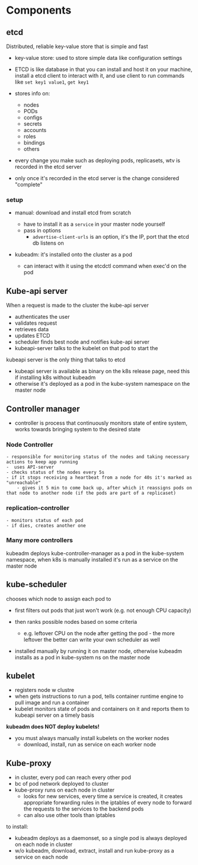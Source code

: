 # Components

## etcd
Distributed, reliable key-value store that is simple and fast

- key-value store: used to store simple data like configuration settings
- ETCD is like database in that you can install and host it on your machine, install a etcd client to interact with it, and use client to run commands like  `set key1 value1`, `get key1` 

- stores info on:
    -  nodes
    - PODs
    - configs
    - secrets
    - accounts
    - roles
    - bindings
    - others

- every change you make such as deploying pods, replicasets, wtv is recorded in the etcd server
- only once it's recorded in the etcd server is the change considered "complete"

### setup
- manual: download and install etcd from scratch
    - have to install it as a `service` in your master node yourself
    - pass in options
        - `advertise-client-urls` is an option, it's the IP, port that the etcd db listens on

- kubeadm: it's installed onto the cluster as a pod
    - can interact with it using the etcdctl command when exec'd on the pod

## Kube-api server
When a request is made to the cluster the kube-api server
- authenticates the user
- validates request
- retrieves data
- updates ETCD
- scheduler finds best node and notifies kube-api server
- kubeapi-server talks to the kubelet on that pod to start the 

kubeapi server is the only thing that talks to etcd

- kubeapi server is available as binary on the k8s release page, need this if installing k8s without kubeadm
- otherwise it's deployed as a pod in the kube-system namespace on the master node

## Controller manager
- controller is process that continuously monitors state of entire system, works towards bringing system to the desired state

### Node Controller
    - responsible for monitoring status of the nodes and taking necessary actions to keep app running
    -  uses API-server
    - checks status of the nodes every 5s
    - if it stops receiving a heartbeat from a node for 40s it's marked as "unreachable"
        - gives it 5 min to come back up, after which it reassigns pods on that node to another node (if the pods are part of a replicaset)

### replication-controller
    - monitors status of each pod
    - if dies, creates another one

### Many more controllers

kubeadm deploys kube-controller-manager as a pod in the kube-system namespace, when k8s is manually installed it's run as a service on the master node

## kube-scheduler
chooses which node to assign each pod to
- first filters out pods that just won't work (e.g. not enough CPU capacity)
- then ranks possible nodes based on some criteria
    - e.g. leftover CPU on the node after getting the pod - the more leftover the better
can write your own scheduler as well

- installed manually by running it on master node, otherwise kubeadm installs as a pod in kube-system ns on the master node 

## kubelet
- registers node w clustre
- when gets instructions to run a pod, tells container runtime engine to pull image and run a container
- kubelet monitors state of pods and containers on it and reports them to kubeapi server on a timely basis

**kubeadm does NOT deploy kubelets!**
- you must always manually install kubelets on the worker nodes
    - download, install, run as service on each worker node

## Kube-proxy
- in cluster, every pod can reach every other pod
- bc of pod network deployed to cluster
- kube-proxy runs on each node in cluster
    - looks for new services, every time a service is created, it creates appropriate forwarding rules in the iptables of every node to forward the requests to the services to the backend pods
    - can also use other tools than iptables

to install:
- kubeadm deploys as a daemonset, so a single pod is always deployed on each node in cluster
- w/o kubeadm,  download, extract, install  and run kube-proxy as a service on each node

